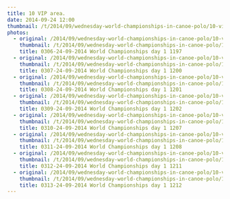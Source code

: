 ```yaml
---
title: 10 VIP area.
date: 2014-09-24 12:00
thumbnail: /t/2014/09/wednesday-world-championships-in-canoe-polo/10-vip-area/0306-24-09-2014-world-championships-day-1-1197.jpg
photos:
  - original: /2014/09/wednesday-world-championships-in-canoe-polo/10-vip-area/0306-24-09-2014-world-championships-day-1-1197.jpg
    thumbnail: /t/2014/09/wednesday-world-championships-in-canoe-polo/10-vip-area/0306-24-09-2014-world-championships-day-1-1197.jpg
    title: 0306-24-09-2014 World Championships day 1 1197
  - original: /2014/09/wednesday-world-championships-in-canoe-polo/10-vip-area/0307-24-09-2014-world-championships-day-1-1200.jpg
    thumbnail: /t/2014/09/wednesday-world-championships-in-canoe-polo/10-vip-area/0307-24-09-2014-world-championships-day-1-1200.jpg
    title: 0307-24-09-2014 World Championships day 1 1200
  - original: /2014/09/wednesday-world-championships-in-canoe-polo/10-vip-area/0308-24-09-2014-world-championships-day-1-1201.jpg
    thumbnail: /t/2014/09/wednesday-world-championships-in-canoe-polo/10-vip-area/0308-24-09-2014-world-championships-day-1-1201.jpg
    title: 0308-24-09-2014 World Championships day 1 1201
  - original: /2014/09/wednesday-world-championships-in-canoe-polo/10-vip-area/0309-24-09-2014-world-championships-day-1-1202.jpg
    thumbnail: /t/2014/09/wednesday-world-championships-in-canoe-polo/10-vip-area/0309-24-09-2014-world-championships-day-1-1202.jpg
    title: 0309-24-09-2014 World Championships day 1 1202
  - original: /2014/09/wednesday-world-championships-in-canoe-polo/10-vip-area/0310-24-09-2014-world-championships-day-1-1207.jpg
    thumbnail: /t/2014/09/wednesday-world-championships-in-canoe-polo/10-vip-area/0310-24-09-2014-world-championships-day-1-1207.jpg
    title: 0310-24-09-2014 World Championships day 1 1207
  - original: /2014/09/wednesday-world-championships-in-canoe-polo/10-vip-area/0311-24-09-2014-world-championships-day-1-1208.jpg
    thumbnail: /t/2014/09/wednesday-world-championships-in-canoe-polo/10-vip-area/0311-24-09-2014-world-championships-day-1-1208.jpg
    title: 0311-24-09-2014 World Championships day 1 1208
  - original: /2014/09/wednesday-world-championships-in-canoe-polo/10-vip-area/0312-24-09-2014-world-championships-day-1-1211.jpg
    thumbnail: /t/2014/09/wednesday-world-championships-in-canoe-polo/10-vip-area/0312-24-09-2014-world-championships-day-1-1211.jpg
    title: 0312-24-09-2014 World Championships day 1 1211
  - original: /2014/09/wednesday-world-championships-in-canoe-polo/10-vip-area/0313-24-09-2014-world-championships-day-1-1212.jpg
    thumbnail: /t/2014/09/wednesday-world-championships-in-canoe-polo/10-vip-area/0313-24-09-2014-world-championships-day-1-1212.jpg
    title: 0313-24-09-2014 World Championships day 1 1212
---
```

